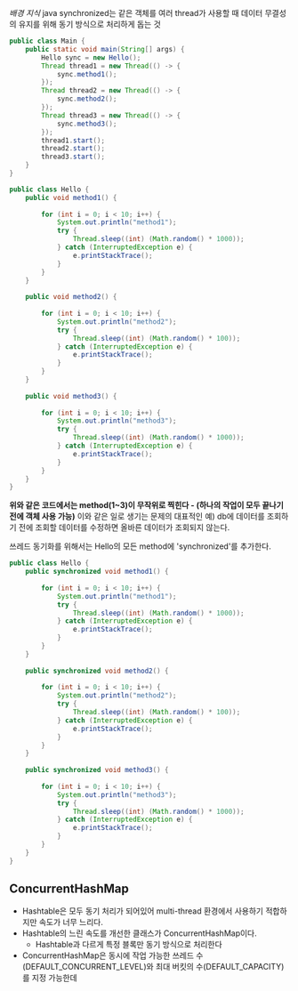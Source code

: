 
_배경 지식_
java synchronized는 같은 객체를 여러 thread가 사용할 때 데이터 무결성의 유지를 위해 동기 방식으로 처리하게 돕는 것

```java
public class Main {
	public static void main(String[] args) {
		Hello sync = new Hello();
		Thread thread1 = new Thread(() -> {  
		    sync.method1();  
		});  
		Thread thread2 = new Thread(() -> {  
		    sync.method2();  
		});  
		Thread thread3 = new Thread(() -> {  
		    sync.method3();  
		});  
		thread1.start();  
		thread2.start();  
		thread3.start();
	}
}
```

```java
public class Hello {
	public void method1() {  
	  
	    for (int i = 0; i < 10; i++) {  
	        System.out.println("method1");  
	        try {  
	            Thread.sleep((int) (Math.random() * 1000));  
	        } catch (InterruptedException e) {  
	            e.printStackTrace();  
	        }  
	    }  
	}  
	  
	public void method2() {  
	  
	    for (int i = 0; i < 10; i++) {  
	        System.out.println("method2");  
	        try {  
	            Thread.sleep((int) (Math.random() * 100));  
	        } catch (InterruptedException e) {  
	            e.printStackTrace();  
	        }  
	    }  
	}  
	  
	public void method3() {  
	  
	    for (int i = 0; i < 10; i++) {  
	        System.out.println("method3");  
	        try {  
	            Thread.sleep((int) (Math.random() * 1000));  
	        } catch (InterruptedException e) {  
	            e.printStackTrace();  
	        }  
	    }  
	}
}
```

__위와 같은 코드에서는 method(1~3)이 무작위로 찍힌다 - (하나의 작업이 모두 끝나기 전에 객체 사용 가능)__
	이와 같은 일로 생기는 문제의 대표적인 예) db에 데이터를 조회하기 전에 조회할 데이터를 수정하면 올바른 데이터가 조회되지 않는다.

쓰레드 동기화를 위해서는 Hello의 모든 method에 'synchronized'를 추가한다.

```java
public class Hello {
	public synchronized void method1() {  
	  
	    for (int i = 0; i < 10; i++) {  
	        System.out.println("method1");  
	        try {  
	            Thread.sleep((int) (Math.random() * 1000));  
	        } catch (InterruptedException e) {  
	            e.printStackTrace();  
	        }  
	    }  
	}  
	  
	public synchronized void method2() {  
	  
	    for (int i = 0; i < 10; i++) {  
	        System.out.println("method2");  
	        try {  
	            Thread.sleep((int) (Math.random() * 100));  
	        } catch (InterruptedException e) {  
	            e.printStackTrace();  
	        }  
	    }  
	}  
	  
	public synchronized void method3() {  
	  
	    for (int i = 0; i < 10; i++) {  
	        System.out.println("method3");  
	        try {  
	            Thread.sleep((int) (Math.random() * 1000));  
	        } catch (InterruptedException e) {  
	            e.printStackTrace();  
	        }  
	    }  
	}
}
```

## ConcurrentHashMap
- Hashtable은 모두 동기 처리가 되어있어 multi-thread 환경에서 사용하기 적합하지만 속도가 너무 느리다.
- Hashtable의 느린 속도를 개선한 클래스가 ConcurrentHashMap이다.
	- Hashtable과 다르게 특정 블록만 동기 방식으로 처리한다
- ConcurrentHashMap은 동시에 작업 가능한 쓰레드 수(DEFAULT_CONCURRENT_LEVEL)와 최대 버킷의 수(DEFAULT_CAPACITY)를 지정 가능한데 